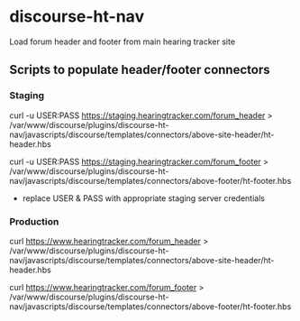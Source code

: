 # discourse-ht-nav
Load forum header and footer from main hearing tracker site

## Scripts to populate header/footer connectors
### Staging
curl -u USER:PASS https://staging.hearingtracker.com/forum_header > /var/www/discourse/plugins/discourse-ht-nav/javascripts/discourse/templates/connectors/above-site-header/ht-header.hbs

curl -u USER:PASS https://staging.hearingtracker.com/forum_footer > /var/www/discourse/plugins/discourse-ht-nav/javascripts/discourse/templates/connectors/above-footer/ht-footer.hbs

* replace USER & PASS with appropriate staging server credentials

### Production
curl https://www.hearingtracker.com/forum_header > /var/www/discourse/plugins/discourse-ht-nav/javascripts/discourse/templates/connectors/above-site-header/ht-header.hbs

curl https://www.hearingtracker.com/forum_footer > /var/www/discourse/plugins/discourse-ht-nav/javascripts/discourse/templates/connectors/above-footer/ht-footer.hbs
